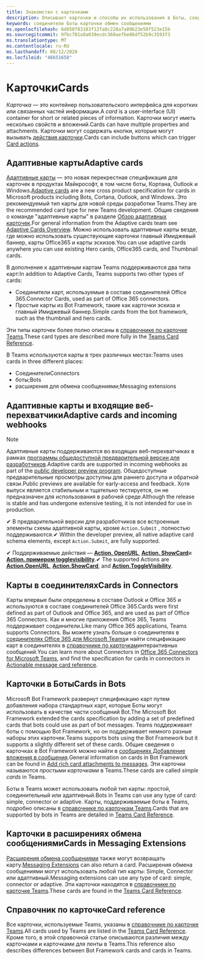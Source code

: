 ```yaml
---
title: Знакомство с карточками
description: Описывает карточки и способы их использования в Боты, соединителях и расширениях обмена сообщениями.
keywords: соединители Боты карточки обмен сообщениями
ms.openlocfilehash: 6d850f83183f12fa0c228a7a89b23e58f523e15b
ms.sourcegitcommit: 9fbc701a9a039ecdc360aefbe86df52b9c3593f3
ms.translationtype: MT
ms.contentlocale: ru-RU
ms.lasthandoff: 08/12/2020
ms.locfileid: "46651658"
---
```

# <a name="cards"></a><span data-ttu-id="92dac-104">Карточки</span><span class="sxs-lookup"><span data-stu-id="92dac-104">Cards</span></span>

<span data-ttu-id="92dac-105">*Карточка* — это контейнер пользовательского интерфейса для коротких или связанных частей информации.</span><span class="sxs-lookup"><span data-stu-id="92dac-105">A *card* is a user-interface (UI) container for short or related pieces of information.</span></span> <span data-ttu-id="92dac-106">Карточки могут иметь несколько свойств и вложений.</span><span class="sxs-lookup"><span data-stu-id="92dac-106">Cards can have multiple properties and attachments.</span></span> <span data-ttu-id="92dac-107">Карточки могут содержать кнопки, которые могут вызывать [действия карточки](~/task-modules-and-cards/cards/cards-actions.md).</span><span class="sxs-lookup"><span data-stu-id="92dac-107">Cards can include buttons which can trigger [Card actions](~/task-modules-and-cards/cards/cards-actions.md).</span></span>

## <a name="adaptive-cards"></a><span data-ttu-id="92dac-108">Адаптивные карты</span><span class="sxs-lookup"><span data-stu-id="92dac-108">Adaptive cards</span></span>

<span data-ttu-id="92dac-109">[Адаптивные карты](~/task-modules-and-cards/cards/cards-reference.md#adaptive-card) — это новая перекрестная спецификация для карточек в продуктах Майкрософт, в том числе боты, Кортана, Outlook и Windows.</span><span class="sxs-lookup"><span data-stu-id="92dac-109">[Adaptive cards](~/task-modules-and-cards/cards/cards-reference.md#adaptive-card) are a new cross product specification for cards in Microsoft products including Bots, Cortana, Outlook, and Windows.</span></span> <span data-ttu-id="92dac-110">Это рекомендуемый тип карты для новой среды разработки Teams.</span><span class="sxs-lookup"><span data-stu-id="92dac-110">They are the recommended card type for new Teams development.</span></span> <span data-ttu-id="92dac-111">Общие сведения о команде "адаптивные карты" в разделе [Обзор адаптивных карточек](/adaptive-cards).</span><span class="sxs-lookup"><span data-stu-id="92dac-111">For general information from the Adaptive cards team see [Adaptive Cards Overview](/adaptive-cards).</span></span> <span data-ttu-id="92dac-112">Можно использовать адаптивные карты везде, где можно использовать существующие карточки главный Имиджевый баннер, карты Office365 и карты эскизов.</span><span class="sxs-lookup"><span data-stu-id="92dac-112">You can use adaptive cards anywhere you can use existing Hero cards, Office365 cards, and Thumbnail cards.</span></span>

<span data-ttu-id="92dac-113">В дополнение к адаптивным картам Teams поддерживаются два типа карт:</span><span class="sxs-lookup"><span data-stu-id="92dac-113">In addition to Adaptive Cards, Teams supports two other types of cards:</span></span>

* <span data-ttu-id="92dac-114">Соединители карт, используемые в составе соединителей Office 365.</span><span class="sxs-lookup"><span data-stu-id="92dac-114">Connector Cards, used as part of Office 365 connectors.</span></span>
* <span data-ttu-id="92dac-115">Простые карты из Bot Framework, такие как карточки эскиза и главный Имиджевый баннер.</span><span class="sxs-lookup"><span data-stu-id="92dac-115">Simple cards from the bot framework, such as the thumbnail and hero cards.</span></span>

<span data-ttu-id="92dac-116">Эти типы карточек более полно описаны в [справочнике по карточке Teams](~/task-modules-and-cards/cards/cards-reference.md).</span><span class="sxs-lookup"><span data-stu-id="92dac-116">These card types are described more fully in the [Teams Card Reference](~/task-modules-and-cards/cards/cards-reference.md).</span></span>

<span data-ttu-id="92dac-117">В Teams используются карты в трех различных местах:</span><span class="sxs-lookup"><span data-stu-id="92dac-117">Teams uses cards in three different places:</span></span>

* <span data-ttu-id="92dac-118">Соединители</span><span class="sxs-lookup"><span data-stu-id="92dac-118">Connectors</span></span>
* <span data-ttu-id="92dac-119">боты;</span><span class="sxs-lookup"><span data-stu-id="92dac-119">Bots</span></span>
* <span data-ttu-id="92dac-120">расширения для обмена сообщениями;</span><span class="sxs-lookup"><span data-stu-id="92dac-120">Messaging extensions</span></span>

## <a name="adaptive-cards-and-incoming-webhooks"></a><span data-ttu-id="92dac-121">Адаптивные карты и входящие веб-перехватчики</span><span class="sxs-lookup"><span data-stu-id="92dac-121">Adaptive cards and incoming webhooks</span></span>

> [!NOTE]
> <span data-ttu-id="92dac-122">Адаптивные карты поддерживаются во входящих веб-перехватчиках в рамках [программы общедоступной предварительной версии для разработчиков](../resources/dev-preview/developer-preview-intro.md).</span><span class="sxs-lookup"><span data-stu-id="92dac-122">Adaptive cards are supported in incoming webhooks as part of the [public developer preview program](../resources/dev-preview/developer-preview-intro.md).</span></span> <span data-ttu-id="92dac-123">Общедоступные предварительные просмотры доступны для раннего доступа и обратной связи.</span><span class="sxs-lookup"><span data-stu-id="92dac-123">Public previews are available for early-access and feedback.</span></span> <span data-ttu-id="92dac-124">Хотя выпуск является стабильным и тщательно тестируется, он не предназначен для использования в рабочей среде.</span><span class="sxs-lookup"><span data-stu-id="92dac-124">Although the release is stable and has undergone extensive testing, it is not intended for use in production.</span></span>
>
> <span data-ttu-id="92dac-125">✔ В предварительной версии для разработчиков все встроенные элементы схемы адаптивной карты, кроме `Action.Submit` , полностью поддерживаются.</span><span class="sxs-lookup"><span data-stu-id="92dac-125">✔ Within the developer preview, all native adaptive card schema elements, except `Action.Submit`, are fully supported.</span></span>
>
> <span data-ttu-id="92dac-126">✔ Поддерживаемые действия — [**Action. OpenURL**](https://adaptivecards.io/explorer/Action.OpenUrl.html), [**Action. ShowCard**](https://adaptivecards.io/explorer/Action.ShowCard.html)и [**Action. примером togglevisibility**](https://adaptivecards.io/explorer/Action.ToggleVisibility.html).</span><span class="sxs-lookup"><span data-stu-id="92dac-126">✔ The supported Actions are [**Action.OpenURL**](https://adaptivecards.io/explorer/Action.OpenUrl.html), [**Action.ShowCard**](https://adaptivecards.io/explorer/Action.ShowCard.html), and [**Action.ToggleVisibility**](https://adaptivecards.io/explorer/Action.ToggleVisibility.html).</span></span>

## <a name="cards-in-connectors"></a><span data-ttu-id="92dac-127">Карты в соединителях</span><span class="sxs-lookup"><span data-stu-id="92dac-127">Cards in Connectors</span></span>

<span data-ttu-id="92dac-128">Карты впервые были определены в составе Outlook и Office 365 и используются в составе соединителей Office 365.</span><span class="sxs-lookup"><span data-stu-id="92dac-128">Cards were first defined as part of Outlook and Office 365, and are used as part of Office 365 Connectors.</span></span> <span data-ttu-id="92dac-129">Как и многие приложения Office 365, Teams поддерживает соединители.</span><span class="sxs-lookup"><span data-stu-id="92dac-129">Like many Office 365 applications, Teams supports Connectors.</span></span> <span data-ttu-id="92dac-130">Вы можете узнать больше о соединителях в [соединителях Office 365 для Microsoft Teams](~/webhooks-and-connectors/what-are-webhooks-and-connectors.md)и найти спецификацию карт в соединителях в [справочнике по карточкам](/outlook/actionable-messages/card-reference)интерактивных сообщений.</span><span class="sxs-lookup"><span data-stu-id="92dac-130">You can learn more about Connectors in [Office 365 Connectors for Microsoft Teams](~/webhooks-and-connectors/what-are-webhooks-and-connectors.md), and find the specification for cards in connectors in [Actionable message card reference](/outlook/actionable-messages/card-reference).</span></span>

## <a name="cards-in-bots"></a><span data-ttu-id="92dac-131">Карточки в Боты</span><span class="sxs-lookup"><span data-stu-id="92dac-131">Cards in Bots</span></span>

<span data-ttu-id="92dac-132">Microsoft Bot Framework развернут спецификацию карт путем добавления набора стандартных карт, которые Боты могут использовать в качестве части сообщений Bot.</span><span class="sxs-lookup"><span data-stu-id="92dac-132">The Microsoft Bot Framework extended the cards specification by adding a set of predefined cards that bots could use as part of bot messages.</span></span> <span data-ttu-id="92dac-133">Teams поддерживает боты с помощью Bot Framework, но он поддерживает немного разные наборы этих карточек.</span><span class="sxs-lookup"><span data-stu-id="92dac-133">Teams supports bots using the Bot Framework but it supports a slightly different set of these cards.</span></span> <span data-ttu-id="92dac-134">Общие сведения о карточках в Bot Framework можно найти в [сообщениях Добавление вложения в сообщения](/bot-framework/nodejs/bot-builder-nodejs-send-rich-cards).</span><span class="sxs-lookup"><span data-stu-id="92dac-134">General information on cards in Bot Framework can be found in [Add rich card attachments to messages](/bot-framework/nodejs/bot-builder-nodejs-send-rich-cards).</span></span> <span data-ttu-id="92dac-135">Эти карточки называются *простыми карточками* в Teams.</span><span class="sxs-lookup"><span data-stu-id="92dac-135">These cards are called *simple cards* in Teams.</span></span>

<span data-ttu-id="92dac-136">Боты в Teams может использовать любой тип карты: простой, соединительный или адаптивный.</span><span class="sxs-lookup"><span data-stu-id="92dac-136">Bots in Teams can use any type of card: simple, connector or adaptive.</span></span> <span data-ttu-id="92dac-137">Карты, поддерживаемые боты в Teams, подробно описаны в [справочнике по карточкам Teams](~/task-modules-and-cards/cards/cards-reference.md).</span><span class="sxs-lookup"><span data-stu-id="92dac-137">Cards that are supported by bots in Teams are detailed in [Teams Card Reference](~/task-modules-and-cards/cards/cards-reference.md).</span></span>  

## <a name="cards-in-messaging-extensions"></a><span data-ttu-id="92dac-138">Карточки в расширениях обмена сообщениями</span><span class="sxs-lookup"><span data-stu-id="92dac-138">Cards in Messaging Extensions</span></span>

<span data-ttu-id="92dac-139">[Расширения обмена сообщениями](~/messaging-extensions/what-are-messaging-extensions.md) также могут возвращать карту.</span><span class="sxs-lookup"><span data-stu-id="92dac-139">[Messaging Extensions](~/messaging-extensions/what-are-messaging-extensions.md) can also return a card.</span></span> <span data-ttu-id="92dac-140">Расширения обмена сообщениями могут использовать любой тип карты: Simple, Connector или адаптивный.</span><span class="sxs-lookup"><span data-stu-id="92dac-140">Messaging extensions can use any type of card: simple, connector or adaptive.</span></span> <span data-ttu-id="92dac-141">Эти карточки находятся в [справочнике по карточке Teams](~/task-modules-and-cards/cards/cards-reference.md).</span><span class="sxs-lookup"><span data-stu-id="92dac-141">These cards are found in the [Teams Card Reference](~/task-modules-and-cards/cards/cards-reference.md).</span></span>

## <a name="card-reference"></a><span data-ttu-id="92dac-142">Справочник по карточке</span><span class="sxs-lookup"><span data-stu-id="92dac-142">Card reference</span></span>

<span data-ttu-id="92dac-143">Все карточки, используемые Teams, указаны в [справочнике по карточке Teams](~/task-modules-and-cards/cards/cards-reference.md).</span><span class="sxs-lookup"><span data-stu-id="92dac-143">All cards used by Teams are listed in the [Teams Card Reference](~/task-modules-and-cards/cards/cards-reference.md).</span></span> <span data-ttu-id="92dac-144">Кроме того, в этой справочной статье описываются различия между карточками и карточками для ленты в Teams.</span><span class="sxs-lookup"><span data-stu-id="92dac-144">This reference also describes differences between Bot Framework cards and cards in Teams.</span></span>
